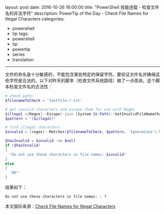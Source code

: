 ﻿layout: post
date: 2016-10-26 16:00:00
title: "PowerShell 技能连载 - 检查文件名的非法字符"
description: PowerTip of the Day - Check File Names for Illegal Characters
categories:
- powershell
- tip
tags:
- powershell
- tip
- powertip
- series
- translation
---
文件的命名是十分敏感的，不能包含某些特定的保留字符。要验证文件名并确保这些字符是合法的，以下对昨天的脚本（检查文件系统路径）做了一点改进。这个脚本检查文件名的合法性：

```powershell
# check path:
$filenameToCheck = 'testfile:?.txt'

# get invalid characters and escape them for use with RegEx
$illegal =[Regex]::Escape(-join [System.Io.Path]::GetInvalidFileNameChars())
$pattern = "[$illegal]"

# find illegal characters
$invalid = [regex]::Matches($filenameToCheck, $pattern, 'IgnoreCase').Value | Sort-Object -Unique 

$hasInvalid = $invalid -ne $null
if ($hasInvalid)
{
  "Do not use these characters in file names: $invalid"
}
else
{
  'OK!'
}
```

结果如下：

    Do not use these characters in file names: : ?


<!--more-->
本文国际来源：[Check File Names for Illegal Characters](http://community.idera.com/powershell/powertips/b/tips/posts/check-file-names-for-illegal-characters-directory)
